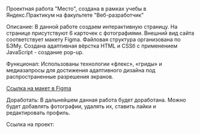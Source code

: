 Проектная работа "Место", создана в рамках учебы в Яндекс.Практикум на факультете "Веб-разработчик"

Описание: В данной работе создаем интерактивную страницу. На странице присутствуют 6 карточек с фотографиями.
Внешний вид сайта соответствует макету Figma. Файловая структура организована по БЭМу. Создана адаптивная вёрстка
HTML и CSSб с применением JavaScript - создание pop-up.

Функционал: Использованы технологии «флекс», «гриды» и медиазапросы для достижения адаптивного дизайна под
распространенные разрешения экранов.

[Ссылка на макет в Figma](https://www.figma.com/file/2cn9N9jSkmxD84oJik7xL7/JavaScript.-Sprint-4?node-id=0%3A1)

Доработать: В дальнейшем данная работа будет доработана.  Можно будет добавлять фотографии, удалять их, ставить
лайки и редактировать профиль.

Ссылка на проект:
